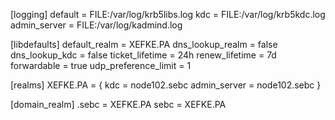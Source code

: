 [logging]
 default = FILE:/var/log/krb5libs.log
 kdc = FILE:/var/log/krb5kdc.log
 admin_server = FILE:/var/log/kadmind.log

[libdefaults]
 default_realm = XEFKE.PA
 dns_lookup_realm = false
 dns_lookup_kdc = false
 ticket_lifetime = 24h
 renew_lifetime = 7d
 forwardable = true
 udp_preference_limit = 1

[realms]
 XEFKE.PA = {
  kdc = node102.sebc
  admin_server = node102.sebc
 }

[domain_realm]
 .sebc = XEFKE.PA
 sebc = XEFKE.PA
